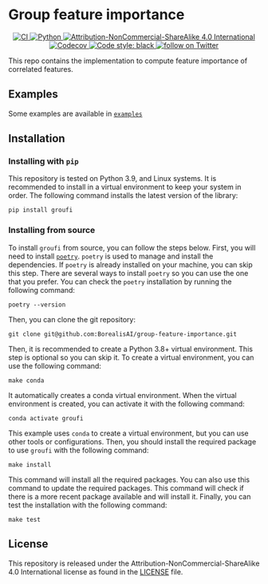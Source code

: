 # Group feature importance

<p align="center">
   <a href="https://github.com/durandtibo/group-feature-importance/actions">
      <img alt="CI" src="https://github.com/durandtibo/group-feature-importance/workflows/CI/badge.svg?event=push&branch=main">
   </a>
   <a href="https://pypi.org/project/groufi/">
      <img alt="Python" src="https://img.shields.io/pypi/pyversions/groufi.svg">
   </a>
   <a href="https://creativecommons.org/licenses/by-nc-sa/4.0/">
      <img alt="Attribution-NonCommercial-ShareAlike 4.0 International" src="https://img.shields.io/pypi/l/groufi">
   </a>
   <a href="https://codecov.io/gh/durandtibo/group-feature-importance">
      <img alt="Codecov" src="https://codecov.io/gh/durandtibo/group-feature-importance/branch/main/graph/badge.svg?token=SIW6JLTTU9">
   </a>
   <a href="https://github.com/psf/black">
     <img  alt="Code style: black" src="https://img.shields.io/badge/code%20style-black-000000.svg">
   </a>
    <a href="https://twitter.com/intent/follow?screen_name=BorealisAI">
        <img src="https://img.shields.io/twitter/follow/shields_io?style=social&logo=twitter"
            alt="follow on Twitter">
    </a>
   <br/>
</p>


This repo contains the implementation to compute feature importance of correlated features.

## Examples

Some examples are available in [`examples`](examples)

## Installation

### Installing with `pip`

This repository is tested on Python 3.9, and Linux systems.
It is recommended to install in a virtual environment to keep your system in order.
The following command installs the latest version of the library:

```shell
pip install groufi
```

### Installing from source

To install `groufi` from source, you can follow the steps below. First, you will need to
install [`poetry`](https://python-poetry.org/docs/master/). `poetry` is used to manage and install the dependencies.
If `poetry` is already installed on your machine, you can skip this step. There are several ways to install `poetry` so
you can use the one that you prefer. You can check the `poetry` installation by running the following command:

```shell
poetry --version
```

Then, you can clone the git repository:

```shell
git clone git@github.com:BorealisAI/group-feature-importance.git
```

Then, it is recommended to create a Python 3.8+ virtual environment. This step is optional so you can skip it. To create
a virtual environment, you can use the following command:

```shell
make conda
```

It automatically creates a conda virtual environment. When the virtual environment is created, you can activate it with
the following command:

```shell
conda activate groufi
```

This example uses `conda` to create a virtual environment, but you can use other tools or configurations. Then, you
should install the required package to use `groufi` with the following command:

```shell
make install
```

This command will install all the required packages. You can also use this command to update the required packages. This
command will check if there is a more recent package available and will install it. Finally, you can test the
installation with the following command:

```shell
make test
```

## License

This repository is released under the Attribution-NonCommercial-ShareAlike 4.0 International license as found in
the [LICENSE](LICENSE) file.
